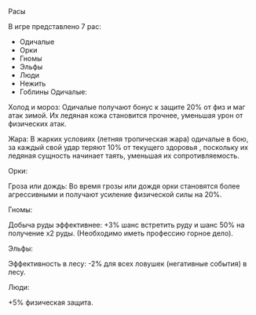  Расы

В игре представлено 7 рас:

- Одичалые
- Орки
- Гномы
- Эльфы
- Люди
- Нежить
- Гоблины
Одичалые:

Холод и мороз: Одичалые получают бонус к защите 20% от физ и маг атак зимой. Их ледяная кожа становится прочнее, уменьшая урон от физических атак.

Жара: В жарких условиях (летняя тропическая жара) одичалые в бою, за каждый свой удар теряют 10% от текущего здоровья , поскольку их ледяная сущность начинает таять, уменьшая их сопротивляемость.

Орки:

Гроза или дождь: Во время грозы или дождя орки становятся более агрессивными и получают усиление физической силы на 20%.

Гномы:

Добыча руды эффективнее: +3% шанс встретить руду и шанс 50% на получение х2 руды. (Необходимо иметь профессию горное дело).

Эльфы:

Эффективность в лесу: -2% для всех ловушек (негативные события) в лесу.

Люди:

+5% физическая защита.